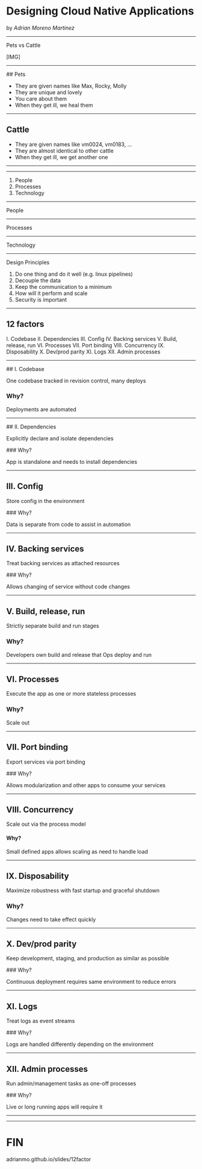 # Designing Cloud Native Applications

by *Adrian Moreno Martinez*

---

Pets vs Cattle

[IMG]

----

## Pets

- They are given names like Max, Rocky, Molly
- They are unique and lovely
- You care about them
- When they get ill, we heal them

----

## Cattle

- They are given names like vm0024, vm0183, ...
- They are almost identical to other cattle
- When they get ill, we get another one

----

<!-- .slide: data-background="img/pets_vs_cattle.png" data-background-size="85%" -->

---

1. People
2. Processes
3. Technology

----

People

----

Processes

----

Technology

---

Design Principles

1. Do one thing and do it well (e.g. linux pipelines)
2. Decouple the data
3. Keep the communication to a minimum
4. How will it perform and scale
5. Security is important

---

## 12 factors

I. Codebase
II. Dependencies
III. Config
IV. Backing services
V. Build, release, run
VI. Processes
VII. Port binding
VIII. Concurrency
IX. Disposability
X. Dev/prod parity
XI. Logs
XII. Admin processes

----

## I. Codebase

One codebase tracked in revision control, many deploys

### Why?

Deployments are automated

----

## II. Dependencies

Explicitly declare and isolate dependencies

### Why?

App is standalone and needs to install dependencies

----

## III. Config

Store config in the environment

### Why?

Data is separate from code to assist in automation

----

## IV. Backing services

Treat backing services as attached resources

### Why?

Allows changing of service without code changes

----

## V. Build, release, run

Strictly separate build and run stages

### Why?

Developers own build and release that Ops deploy and run

----

## VI. Processes

Execute the app as one or more stateless processes

### Why?

Scale out

----

## VII. Port binding

Export services via port binding

### Why?

Allows modularization and other apps to consume your services

----

## VIII. Concurrency

Scale out via the process model

#### Why?

Small defined apps allows scaling as need to handle load

----

## IX. Disposability

Maximize robustness with fast startup and graceful shutdown

### Why?

Changes need to take effect quickly

----

## X. Dev/prod parity

Keep development, staging, and production as similar as possible

### Why?

Continuous deployment requires same environment to reduce errors

----

## XI. Logs

Treat logs as event streams

### Why?

Logs are handled differently depending on the environment

----

## XII. Admin processes

Run admin/management tasks as one-off processes

### Why?

Live or long running apps will require it

---

<!-- .slide: data-background="img/continuous-integration.png" data-background-size="85%" -->

---

# FIN

adrianmo.github.io/slides/12factor
